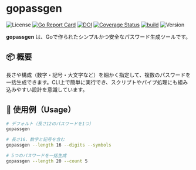 # gopassgen

![License](https://img.shields.io/badge/license-MIT-blue.svg)
[![Go Report Card](https://goreportcard.com/badge/github.com/Jmiwa/gopassgen)](https://goreportcard.com/report/github.com/Jmiwa/gopassgen)
[![DOI](https://zenodo.org/badge/DOI/10.5281/zenodo.15324155.svg)](https://doi.org/10.5281/zenodo.15324155)
[![Coverage Status](https://coveralls.io/repos/github/Jmiwa/gopassgen/badge.svg?branch=main)](https://coveralls.io/github/Jmiwa/gopassgen?branch=main)
[![build](https://github.com/Jmiwa/gopassgen/actions/workflows/build.yaml/badge.svg)](https://github.com/Jmiwa/gopassgen/actions/workflows/build.yaml)
![Version](https://img.shields.io/badge/version-1.0.2-blue)






**gopassgen** は、Goで作られたシンプルかつ安全なパスワード生成ツールです。

## 📦 概要

長さや構成（数字・記号・大文字など）を細かく指定して、複数のパスワードを一括生成できます。CLI上で簡単に実行でき、スクリプトやパイプ処理にも組み込みやすい設計を意識しています。

## 🧪 使用例（Usage）

```bash
# デフォルト（長さ12のパスワードを1つ）
gopassgen

# 長さ16、数字と記号を含む
gopassgen --length 16 --digits --symbols

# 5つのパスワードを一括生成
gopassgen --length 20 --count 5
